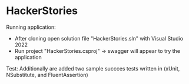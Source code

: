 # HackerStories

Running application:
- After cloning open solution file "HackerStories.sln" with Visual Studio 2022
- Run project "HackerStories.csproj" -> swagger will appear to try the application

Test:
Additionally are added two sample succces tests written in (xUnit, NSubstitute, and FluentAssertion) 
